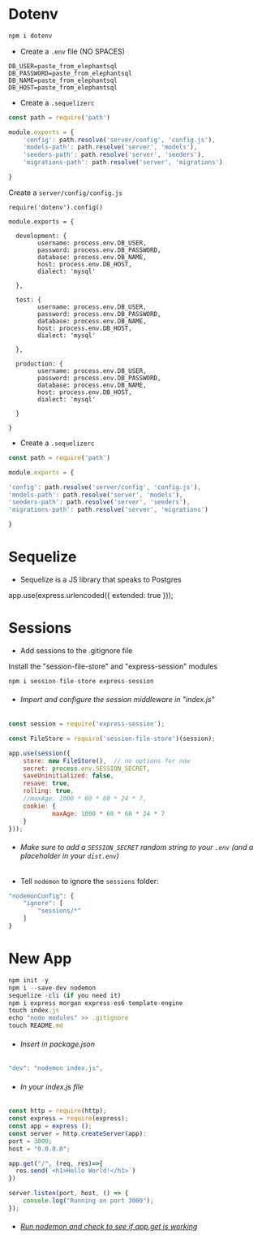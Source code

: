 # Dotenv



```javascript
npm i dotenv
```



* Create a `.env` file (NO SPACES)

```
DB_USER=paste_from_elephantsql
DB_PASSWORD=paste_from_elephantsql
DB_NAME=paste_from_elephantsql
DB_HOST=paste_from_elephantsql
```



* Create a `.sequelizerc`

```javascript
const path = require('path')

module.exports = {
	'config': path.resolve('server/config', 'config.js'),
	'models-path': path.resolve('server', 'models'),
	'seeders-path': path.resolve('server', 'seeders'),
	'migrations-path': path.resolve('server', 'migrations')

}
```



Create a `server/config/config.js`

```
require('dotenv').config()

module.exports = {

  development: {
		username: process.env.DB_USER,
		password: process.env.DB_PASSWORD,
		database: process.env.DB_NAME,
 		host: process.env.DB_HOST,
		dialect: 'mysql'

  },

  test: {
		username: process.env.DB_USER,
		password: process.env.DB_PASSWORD,
		database: process.env.DB_NAME,
		host: process.env.DB_HOST,
		dialect: 'mysql'

  },

  production: {
		username: process.env.DB_USER,
		password: process.env.DB_PASSWORD,
		database: process.env.DB_NAME,
		host: process.env.DB_HOST,
		dialect: 'mysql'

  }

}
```





* Create a `.sequelizerc`

```javascript
const path = require('path')

module.exports = {

'config': path.resolve('server/config', 'config.js'),
'models-path': path.resolve('server', 'models'),
'seeders-path': path.resolve('server', 'seeders'),
'migrations-path': path.resolve('server', 'migrations')

}
```









# Sequelize 



* Sequelize is a JS library that speaks to Postgres





app.use(express.urlencoded({ extended: true }));











# Sessions

* Add sessions to the .gitignore file 

Install the "session-file-store" and "express-session" modules

```javascript
npm i session-file-store express-session
```



* ###### Import and configure the session middleware in "index.js"

```javascript
const session = require('express-session');

const FileStore = require('session-file-store')(session);

app.use(session({
    store: new FileStore(),  // no options for now
    secret: process.env.SESSION_SECRET,
    saveUninitialized: false,
    resave: true,
    rolling: true,
    //maxAge: 1000 * 60 * 60 * 24 * 7,
    cookie: {
            maxAge: 1000 * 60 * 60 * 24 * 7
    }
}));
```



* ###### Make sure to add a `SESSION_SECRET` random string to your `.env` (and a placeholder in your `dist.env`)



* Tell `nodemon` to ignore the `sessions` folder:

```javascript
"nodemonConfig": {
	"ignore": [
		"sessions/*"
	]
}
```









# New App

```javascript
npm init -y
npm i --save-dev nodemon 
sequelize -cli (if you need it)
npm i express morgan express-es6-template-engine
touch index.js
echo "node modules" >> .gitignore
touch README.md
```

* ###### Insert in package.json

```javascript
"dev": "nodemon index.js",
```



* ###### In your index.js file

```javascript
const http = require(http);
const express = require(express);
const app = express ();
const server = http.createServer(app):
port = 3000;
host = "0.0.0.0";

app.get("/", (req, res)=>{
  res.send(`<h1>Hello World!</h1>`)
})

server.listen(port, host, () => {
	console.log("Running on port 3000");
});
```



* ###### <u>Run nodemon and check to see if app.get is working</u>







